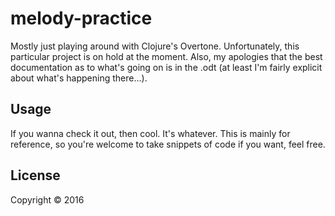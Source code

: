 # melody-practice

Mostly just playing around with Clojure's Overtone. Unfortunately, this particular project is on hold at
the moment. Also, my apologies that the best documentation as to what's going on is in the .odt (at least
I'm fairly explicit about what's happening there...).

## Usage

If you wanna check it out, then cool. It's whatever. This is mainly for reference, so you're welcome to 
take snippets of code if you want, feel free.

## License

Copyright © 2016
